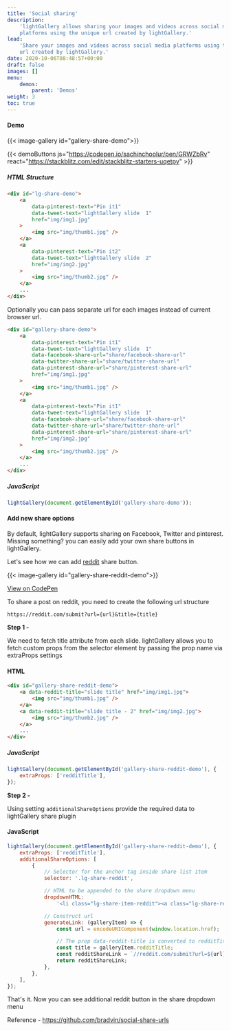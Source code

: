 ```yaml
---
title: 'Social sharing'
description:
    'lightGallery allows sharing your images and videos across social media
    platforms using the unique url created by lightGallery.'
lead:
    'Share your images and videos across social media platforms using the unique
    url created by lightGallery.'
date: 2020-10-06T08:48:57+00:00
draft: false
images: []
menu:
    demos:
        parent: 'Demos'
weight: 3
toc: true
---
```


#### Demo

{{< image-gallery id="gallery-share-demo">}}

{{< demoButtons js="https://codepen.io/sachinchoolur/pen/GRWZbRv" react="https://stackblitz.com/edit/stackblitz-starters-uqetpy" >}}

##### HTML Structure

```html
<div id="lg-share-demo">
    <a
        data-pinterest-text="Pin it1"
        data-tweet-text="lightGallery slide  1"
        href="img/img1.jpg"
    >
        <img src="img/thumb1.jpg" />
    </a>
    <a
        data-pinterest-text="Pin it2"
        data-tweet-text="lightGallery slide  2"
        href="img/img2.jpg"
    >
        <img src="img/thumb2.jpg" />
    </a>
    ...
</div>
```

Optionally you can pass separate url for each images instead of current browser
url.

```html
<div id="gallery-share-demo">
    <a
        data-pinterest-text="Pin it1"
        data-tweet-text="lightGallery slide  1"
        data-facebook-share-url="share/facebook-share-url"
        data-twitter-share-url="share/twitter-share-url"
        data-pinterest-share-url="share/pinterest-share-url"
        href="img/img1.jpg"
    >
        <img src="img/thumb1.jpg" />
    </a>
    <a
        data-pinterest-text="Pin it1"
        data-tweet-text="lightGallery slide  1"
        data-facebook-share-url="share/facebook-share-url"
        data-twitter-share-url="share/twitter-share-url"
        data-pinterest-share-url="share/pinterest-share-url"
        href="img/img2.jpg"
    >
        <img src="img/thumb2.jpg" />
    </a>
    ...
</div>
```

##### JavaScript

```js
lightGallery(document.getElementById('gallery-share-demo'));
```

#### Add new share options

By default, lightGallery supports sharing on Facebook, Twitter and pinterest.
Missing something? you can easily add your own share buttons in lightGallery.

Let's see how we can add
<a href="https://www.reddit.com/" target="_blank">reddit</a> share button.

{{< image-gallery id="gallery-share-reddit-demo">}}

<div class="codepen-demo">
    <a target="_blank" href="https://codepen.io/sachinchoolur/pen/mdWPZRq">View on CodePen</a>
</div>

To share a post on reddit, you need to create the following url structure

```
https://reddit.com/submit?url={url}&title={title}
```

**Step 1 -**

We need to fetch title attribute from each slide. lightGallery allows you to
fetch custom props from the selector element by passing the prop name via
extraProps settings

#### HTML

```html
<div id="gallery-share-reddit-demo">
    <a data-reddit-title="slide title" href="img/img1.jpg">
        <img src="img/thumb1.jpg" />
    </a>
    <a data-reddit-title="slide title - 2" href="img/img2.jpg">
        <img src="img/thumb2.jpg" />
    </a>
    ...
</div>
```

##### JavaScript

```js
lightGallery(document.getElementById('gallery-share-reddit-demo'), {
    extraProps: ['redditTitle'],
});
```

**Step 2 -**

Using setting `additionalShareOptions` provide the required data to lightGallery
share plugin

#### JavaScript

```js
lightGallery(document.getElementById('gallery-share-reddit-demo'), {
    extraProps: ['redditTitle'],
    additionalShareOptions: [
        {
            // Selector for the anchor tag inside share list item
            selector: '.lg-share-reddit',

            // HTML to be appended to the share dropdown menu
            dropdownHTML:
                '<li class="lg-share-item-reddit"><a class="lg-share-reddit" target="_blank"><svg class="lg-reddit">...</svg><span class="lg-dropdown-text">Reddit</span></a></li>',

            // Construct url
            generateLink: (galleryItem) => {
                const url = encodeURIComponent(window.location.href);

                // The prop data-reddit-title is converted to redditTitle and added to the gallery item
                const title = galleryItem.redditTitle;
                const redditShareLink = `//reddit.com/submit?url=${url}&title=${title}`;
                return redditShareLink;
            },
        },
    ],
});
```

That's it. Now you can see additional reddit button in the share dropdown menu

Reference - https://github.com/bradvin/social-share-urls
